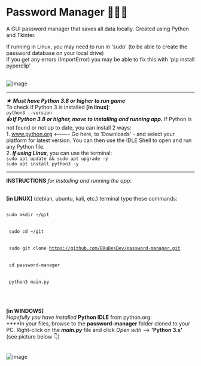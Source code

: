 # Password Manager 🤫🤫🤫
A GUI password manager that saves all data locally. Created using Python and Tkinter.<br>

If running in Linux, you may need to run in 'sudo' (to be able to create the password database on your local drive)<br>
If you get any errors (ImportError) you may be able to fix this with 'pip install pyperclip'<br><br>

![image](https://user-images.githubusercontent.com/103232802/162845696-a1cf63d8-128a-4d3d-a714-32e50d6834f9.png)

________________________________________________________________________________________________________

**_★ Must have Python 3.8 or higher to run game_**<br>
<t>To check if Python 3 is installed **[in linux]**:<br>
`python3 --version`<br>
**_👍 If Python 3.8 or higher, move to installing and running app._** If Python is not found or not up to date, you can install
2 ways:<br>
<t>1. www.python.org <---- Go here, to 'Downloads' - and select your platform for latest version. You can then use the IDLE Shell
to open and run any Python file.<br>
<t>2. **_If using Linux_**, you can use the terminal:<br>
`sudo apt update && sudo apt upgrade -y`<br>
`sudo apt install python3 -y`<br>


__________________________________________________________________________________________________________

**INSTRUCTIONS** _for Installing and running the app_:<br><br>
	
**[in LINUX]** (debian, ubuntu, kali, etc.) terminal type these commands:<br>
<code>	
sudo mkdir ~/git      
</code><br>
<code>
sudo cd ~/git       
</code><br>
<code>
sudo git clone https://github.com/BRuDesDev/password-manager.git      
</code><br>
<code>
cd password-manager       
</code><br>
<code>
python3 main.py				
</code><br><br>
	
<t>**[in WINDOWS]**<br>
_Hopefully you have installed_ **Python IDLE** from python.org:<br>
<t>****In your files, browse to the **password-manager** folder cloned to your PC. Right-click on the **_main.py_** file and click _Open with_ --> **'Python 3.x'**<br>(see picture below 👇)<br><br>

![image](https://user-images.githubusercontent.com/103232802/162651068-e27cfe0a-de9e-4b76-9c30-e8b4c229c6dd.png)
